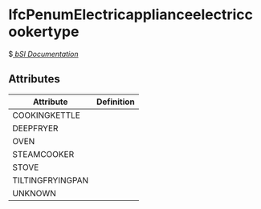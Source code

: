 IfcPenumElectricapplianceelectriccookertype
===========================================
$[ _bSI
Documentation_](https://standards.buildingsmart.org/IFC/DEV/IFC4_2/FINAL/HTML/schema//pset/penum_electricapplianceelectriccookertype.htm)


Attributes
----------
| Attribute        | Definition   |
|------------------|--------------|
| COOKINGKETTLE    |              |
| DEEPFRYER        |              |
| OVEN             |              |
| STEAMCOOKER      |              |
| STOVE            |              |
| TILTINGFRYINGPAN |              |
| UNKNOWN          |              |
